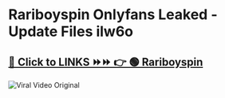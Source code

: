 
 # Rariboyspin Onlyfans Leaked - Update Files ilw6o

## <h2><a href="https://clipsfans.com/Rariboyspin&ref=git">🔗 Click to LINKS ⏩⏩ 👉 🟢 Rariboyspin </a></h2>

<a href="https://clipsfans.com/Rariboyspin&ref=git" rel="nofollow" data-target="animated-image.originalLink"><img src="https://i.ibb.co.com/xMMVF88/686577567.gif" alt="Viral Video Original" style="max-width: 100%; display: inline-block;" data-target="animated-image.originalImage"></a>

